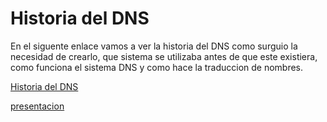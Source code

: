# Historia del DNS

En el siguente enlace vamos a ver la historia del DNS como surguio la necesidad de crearlo, que sistema se utilizaba antes de que este existiera, como funciona el sistema DNS y como hace la traduccion de nombres.

[Historia del DNS](prueba1.html)

[presentacion](Presentacion.html)
